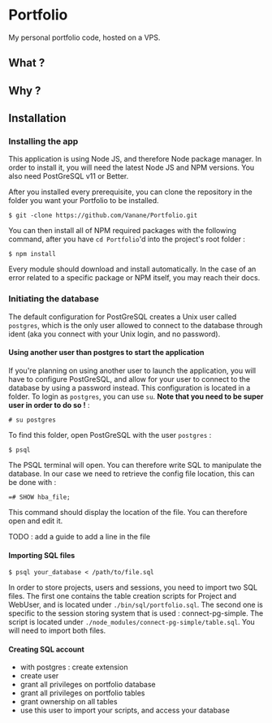 # Portfolio
My personal portfolio code, hosted on a VPS.
## What ?
## Why ?
## Installation
### Installing the app
This application is using Node JS, and therefore Node package manager. In order to install it, you will need the latest Node JS and NPM versions. You also need PostGreSQL v11 or Better.

After you installed every prerequisite, you can clone the repository in the folder you want your Portfolio to be installed.

	$ git -clone https://github.com/Vanane/Portfolio.git
	
You can then install all of NPM required packages with the following command, after you have `cd Portfolio`'d into the project's root folder :

	$ npm install
	
Every module should download and install automatically. In the case of an error related to a specific package or NPM itself, you may reach their docs.

### Initiating the database
The default configuration for PostGreSQL creates a Unix user called `postgres`, which is the only user allowed to connect to the database through ident (aka you connect with your Unix login, and no password).

#### Using another user than postgres to start the application

If you're planning on using another user to launch the application, you will have to configure PostGreSQL, and allow for your user to connect to the database by using a password instead. This configuration is located in a folder.
To login as `postgres`, you can use `su`. __Note that you need to be super user in order to do so !__ :

	# su postgres

To find this folder, open PostGreSQL with the user `postgres` :

	$ psql

The PSQL terminal will open. You can therefore write SQL to manipulate the database. In our case we need to retrieve the config file location, this can be done with :

	=# SHOW hba_file;

This command should display the location of the file. You can therefore open and edit it.

TODO : add a guide to add a line in the file

#### Importing SQL files

	$ psql your_database < /path/to/file.sql

In order to store projects, users and sessions, you need to import two SQL files. The first one contains the table creation scripts for Project and WebUser, and is located under `./bin/sql/portfolio.sql`. The second one is specific to the session storing system that is used : connect-pg-simple. The script is located under `./node_modules/connect-pg-simple/table.sql`. You will need to import both files.
	
#### Creating SQL account
- with postgres : create extension
- create user
- grant all privileges on portfolio database
- grant all privileges on portfolio tables
- grant ownership on all tables
- use this user to import your scripts, and access your database
	
